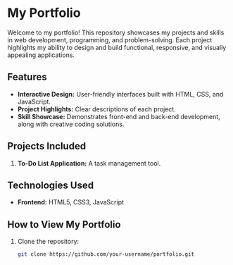 # My Portfolio  

Welcome to my portfolio! This repository showcases my projects and skills in web development, programming, and problem-solving. Each project highlights my ability to design and build functional, responsive, and visually appealing applications.  

## Features  
- **Interactive Design:** User-friendly interfaces built with HTML, CSS, and JavaScript.  
- **Project Highlights:** Clear descriptions of each project.  
- **Skill Showcase:** Demonstrates front-end and back-end development, along with creative coding solutions.  

## Projects Included  
1. **To-Do List Application:** A task management tool.  

## Technologies Used  
- **Frontend:** HTML5, CSS3, JavaScript 

## How to View My Portfolio  
1. Clone the repository:  
   ```bash
   git clone https://github.com/your-username/portfolio.git
